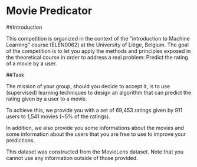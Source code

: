 # Movie Predicator

##Introduction

This competition is organized in the context of the "introduction to Machine Learning" course (ELEN0062) at the University of Liège, Belgium. The goal of the competition is to let you apply the methods and principles exposed in the theoretical course in order to address a real problem: Predict the rating of a movie by a user. 

##Task

The mission of your group, should you decide to accept it, is to use (supervised) learning techniques to design an algorithm that can predict the rating given by a user to a movie.

To achieve this, we provide you with a set of 69,453 ratings given by 911 users to 1,541 movies (~5% of the ratings).

In addition, we also provide you some informations about the movies and some information about the users that you are free to use to improve your predictions.

This dataset was constructed from the MovieLens dataset. Note that you cannot use any information outside of those provided.
